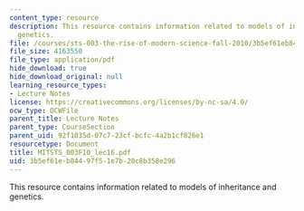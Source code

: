 ```yaml
---
content_type: resource
description: This resource contains information related to models of inheritance and
  genetics.
file: /courses/sts-003-the-rise-of-modern-science-fall-2010/3b5ef61eb84497f51e7b20c8b358e296_MITSTS_003F10_lec16.pdf
file_size: 4163550
file_type: application/pdf
hide_download: true
hide_download_original: null
learning_resource_types:
- Lecture Notes
license: https://creativecommons.org/licenses/by-nc-sa/4.0/
ocw_type: OCWFile
parent_title: Lecture Notes
parent_type: CourseSection
parent_uid: 92f1035d-07c7-23cf-bcfc-4a2b1cf826e1
resourcetype: Document
title: MITSTS_003F10_lec16.pdf
uid: 3b5ef61e-b844-97f5-1e7b-20c8b358e296
---
```

This resource contains information related to models of inheritance and genetics.